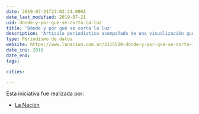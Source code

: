 ```yaml
---
date: 2019-07-21T23:02:24.000Z
date_last_modified: 2019-07-21
uid: donde-y-por-que-se-corta-la-luz
title: 'Dónde y por qué se corta la luz'
description: 'Artículo periodistico acompañado de una visualización que aborda el tema de los cortes de luz en la ciudad de Buenos Aires en Argentina.'
type: Periodismo de datos
website: https://www.lanacion.com.ar/2115529-donde-y-por-que-se-corta-la-luz
date_ini: 2018
date_end: 
tags:

cities: 

---
```


Esta iniciativa fue realizada por:

- [La Nación](/organizaciones/la-nacion-arg)
